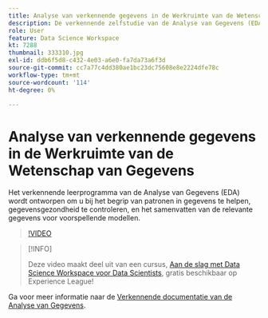 ```yaml
---
title: Analyse van verkennende gegevens in de Werkruimte van de Wetenschap van Gegevens
description: De verkennende zelfstudie van de Analyse van Gegevens (EDA) wordt ontworpen om u bij het ontdekken van patronen in gegevens te helpen, gegevensgezondheid te controleren, en het samenvatten van de relevante gegevens voor voorspellende modellen.
role: User
feature: Data Science Workspace
kt: 7288
thumbnail: 333310.jpg
exl-id: ddb6f5d8-c432-4e03-a6e0-fa7da73a6f3d
source-git-commit: cc7a77c4dd380ae1bc23dc75608e8e2224dfe78c
workflow-type: tm+mt
source-wordcount: '114'
ht-degree: 0%

---
```


# Analyse van verkennende gegevens in de Werkruimte van de Wetenschap van Gegevens

Het verkennende leerprogramma van de Analyse van Gegevens (EDA) wordt ontworpen om u bij het begrip van patronen in gegevens te helpen, gegevensgezondheid te controleren, en het samenvatten van de relevante gegevens voor voorspellende modellen.

>[!VIDEO](https://video.tv.adobe.com/v/333310)

>[!INFO]
>
> Deze video maakt deel uit van een cursus, [Aan de slag met Data Science Workspace voor Data Scientists](https://experienceleague.adobe.com/?recommended=ExperiencePlatform-U-1-2021.1.dsw), gratis beschikbaar op Experience League!

Ga voor meer informatie naar de [Verkennende documentatie van de Analyse van Gegevens](https://experienceleague.adobe.com/docs/experience-platform/data-science-workspace/jupyterlab/eda-notebook.html?lang=en).
